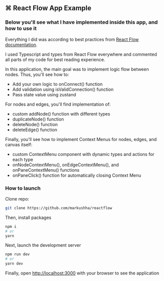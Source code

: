 ## ⌘ React Flow App Example

### Below you'll see what I have implemented inside this app, and how to use it

Everything I did was according to best practices from [React Flow documentation](https://reactflow.dev/api-reference).

I used Typescript and types from React Flow everywhere and commented all parts of my code for best reading experience.

In this application, the main goal was to implement logic flow between nodes. 
Thus, you'll see how to:
  - Add your own logic to onConnect() function
  - Add validation using isValidConnection() function
  - Pass state value using zustand

For nodes and edges, you'll find implementation of:
  - custom addNode() function with different types
  - duplicateNode() function
  - deleteNode() function
  - deleteEdge() function

Finally, you'll see how to implement Context Menus for nodes, edges, and canvas itself:
  - custom ContextMenu component with dynamic types and actions for each type
  - onNodeContextMenu(), onEdgeContextMenu(), and onPaneContextMenu() functions
  - onPaneClick() function for automatically closing Context Menu

### How to launch

Clone repo:
```bash
git clone https://github.com/markushha/reactflow
```

Then, install packages

```bash
npm i
# or
yarn
```

Next, launch the development server

```bash
npm run dev
# or
yarn dev
```

Finally, open [http://localhost:3000](http://localhost:3000) with your browser to see the application

